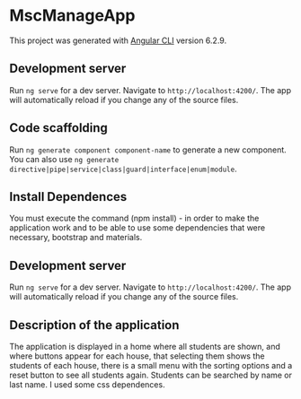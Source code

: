 # MscManageApp

This project was generated with [Angular CLI](https://github.com/angular/angular-cli) version 6.2.9.

## Development server

Run `ng serve` for a dev server. Navigate to `http://localhost:4200/`. The app will automatically reload if you change any of the source files.

## Code scaffolding

Run `ng generate component component-name` to generate a new component. You can also use `ng generate directive|pipe|service|class|guard|interface|enum|module`.

## Install Dependences

You must execute the command (npm install) - in order to make the application work and to be able to use some dependencies that were necessary, bootstrap and materials.

## Development server

Run `ng serve` for a dev server. Navigate to `http://localhost:4200/`. The app will automatically reload if you change any of the source files.

## Description of the application
The application is displayed in a home where all students are shown, and where buttons appear for each house, that selecting them shows the students of each house, there is a small menu with the sorting options and a reset button to see all students again. Students can be searched by name or last name. I used some css dependences.
